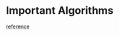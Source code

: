 # Important Algorithms 

[reference](https://www.geeksforgeeks.org/top-algorithms-and-data-structures-for-competitive-programming/)
